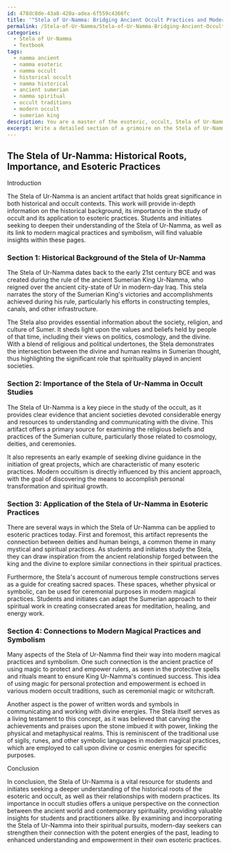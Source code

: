```yaml
---
id: 478dc8de-43a8-420a-adea-6f559c4366fc
title: '"Stela of Ur-Namma: Bridging Ancient Occult Practices and Modern Esotericism"'
permalink: /Stela-of-Ur-Namma/Stela-of-Ur-Namma-Bridging-Ancient-Occult-Practices-and-Modern-Esotericism/
categories:
  - Stela of Ur-Namma
  - Textbook
tags:
  - namma ancient
  - namma esoteric
  - namma occult
  - historical occult
  - namma historical
  - ancient sumerian
  - namma spiritual
  - occult traditions
  - modern occult
  - sumerian king
description: You are a master of the esoteric, occult, Stela of Ur-Namma and education, you have written many textbooks on the subject in ways that provide students with rich and deep understanding of the subject. You are being asked to write textbook-like sections on a topic and you do it with full context, explainability, and reliability in accuracy to the true facts of the topic at hand, in a textbook style that a student would easily be able to learn from, in a rich, engaging, and contextual way. Always include relevant context (such as formulas and history), related concepts, and in a way that someone can gain deep insights from.
excerpt: Write a detailed section of a grimoire on the Stela of Ur-Namma that includes its historical background, importance in occult studies, and how it can be applied in esoteric practices. The section should be informationally dense, suitable for students and initiates to study and gain deep insights and understanding. Additionally, explain any connections to modern magical practices and symbolism contained within the Stela of Ur-Namma.
---
```


## The Stela of Ur-Namma: Historical Roots, Importance, and Esoteric Practices

Introduction

The Stela of Ur-Namma is an ancient artifact that holds great significance in both historical and occult contexts. This work will provide in-depth information on the historical background, its importance in the study of occult and its application to esoteric practices. Students and initiates seeking to deepen their understanding of the Stela of Ur-Namma, as well as its link to modern magical practices and symbolism, will find valuable insights within these pages. 

### Section 1: Historical Background of the Stela of Ur-Namma

The Stela of Ur-Namma dates back to the early 21st century BCE and was created during the rule of the ancient Sumerian King Ur-Namma, who reigned over the ancient city-state of Ur in modern-day Iraq. This stela narrates the story of the Sumerian King's victories and accomplishments achieved during his rule, particularly his efforts in constructing temples, canals, and other infrastructure.

The Stela also provides essential information about the society, religion, and culture of Sumer. It sheds light upon the values and beliefs held by people of that time, including their views on politics, cosmology, and the divine. With a blend of religious and political undertones, the Stela demonstrates the intersection between the divine and human realms in Sumerian thought, thus highlighting the significant role that spirituality played in ancient societies.

### Section 2: Importance of the Stela of Ur-Namma in Occult Studies

The Stela of Ur-Namma is a key piece in the study of the occult, as it provides clear evidence that ancient societies devoted considerable energy and resources to understanding and communicating with the divine. This artifact offers a primary source for examining the religious beliefs and practices of the Sumerian culture, particularly those related to cosmology, deities, and ceremonies.

It also represents an early example of seeking divine guidance in the initiation of great projects, which are characteristic of many esoteric practices. Modern occultism is directly influenced by this ancient approach, with the goal of discovering the means to accomplish personal transformation and spiritual growth.

### Section 3: Application of the Stela of Ur-Namma in Esoteric Practices

There are several ways in which the Stela of Ur-Namma can be applied to esoteric practices today. First and foremost, this artifact represents the connection between deities and human beings, a common theme in many mystical and spiritual practices. As students and initiates study the Stela, they can draw inspiration from the ancient relationship forged between the king and the divine to explore similar connections in their spiritual practices.

Furthermore, the Stela's account of numerous temple constructions serves as a guide for creating sacred spaces. These spaces, whether physical or symbolic, can be used for ceremonial purposes in modern magical practices. Students and initiates can adapt the Sumerian approach to their spiritual work in creating consecrated areas for meditation, healing, and energy work.

### Section 4: Connections to Modern Magical Practices and Symbolism

Many aspects of the Stela of Ur-Namma find their way into modern magical practices and symbolism. One such connection is the ancient practice of using magic to protect and empower rulers, as seen in the protective spells and rituals meant to ensure King Ur-Namma's continued success. This idea of using magic for personal protection and empowerment is echoed in various modern occult traditions, such as ceremonial magic or witchcraft.

Another aspect is the power of written words and symbols in communicating and working with divine energies. The Stela itself serves as a living testament to this concept, as it was believed that carving the achievements and praises upon the stone imbued it with power, linking the physical and metaphysical realms. This is reminiscent of the traditional use of sigils, runes, and other symbolic languages in modern magical practices, which are employed to call upon divine or cosmic energies for specific purposes.

Conclusion

In conclusion, the Stela of Ur-Namma is a vital resource for students and initiates seeking a deeper understanding of the historical roots of the esoteric and occult, as well as their relationships with modern practices. Its importance in occult studies offers a unique perspective on the connection between the ancient world and contemporary spirituality, providing valuable insights for students and practitioners alike. By examining and incorporating the Stela of Ur-Namma into their spiritual pursuits, modern-day seekers can strengthen their connection with the potent energies of the past, leading to enhanced understanding and empowerment in their own esoteric practices.

